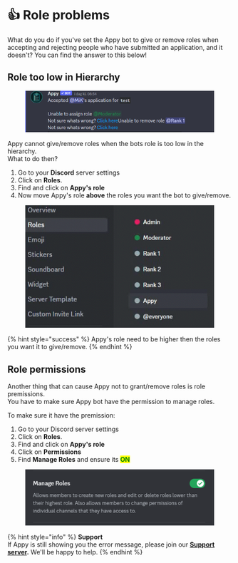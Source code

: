 # 👍 Role problems

What do you do if you've set the Appy bot to give or remove roles when accepting and rejecting people who have submitted an application, and it doesn't? You can find the answer to this below!

## Role too low in Hierarchy

<figure><img src="../../.gitbook/assets/Not giving roles.png" alt=""><figcaption></figcaption></figure>

Appy cannot give/remove roles when the bots role is too low in the hierarchy.\
What to do then?&#x20;

1. Go to your **Discord** server settings&#x20;
2. Click on **Roles**.&#x20;
3. Find and click on **Appy's role**
4. Now move Appy's role **above** the roles you want the bot to give/remove.

<figure><img src="../../.gitbook/assets/Roles_AdobeExpress.gif" alt=""><figcaption></figcaption></figure>

{% hint style="success" %}
Appy's role need to be higher then the roles you want it to give/remove.&#x20;
{% endhint %}

## Role permissions

Another thing that can cause Appy not to grant/remove roles is role premissions. \
You have to make sure Appy bot have the permission to manage roles.&#x20;

To make sure it have the premission:&#x20;

1. Go to your Discord server settings
2. Click on **Roles**.&#x20;
3. Find and click on **Appy's role**
4. Click on **Permissions**
5. Find **Manage Roles** and ensure its <mark style="color:green;">**ON**</mark>

<figure><img src="../../.gitbook/assets/Manage Roles.png" alt=""><figcaption></figcaption></figure>

{% hint style="info" %}
**Support**\
If Appy is still showing you the error message, please join our [**Support server**](https://discord.com/invite/bDmc55c6zY)**.** We'll be happy to help.
{% endhint %}
